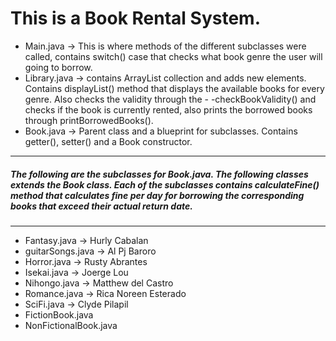 # This is a Book Rental System. 

- Main.java      ->  This is where methods of the different subclasses were called, contains switch() case that checks what book genre the user will going to borrow.
- Library.java   ->  contains ArrayList collection and adds new elements. Contains displayList() method that displays the available books for every genre. Also checks the validity through the - -checkBookValidity() and                    checks if the book is currently rented, also prints the borrowed books through printBorrowedBooks().
- Book.java      -> Parent class and a blueprint for subclasses. Contains getter(), setter() and a Book constructor. 
---    
##### The following are the subclasses for Book.java. The following classes extends the Book class. Each of the subclasses contains calculateFine() method that calculates fine per day for borrowing the corresponding books that exceed their actual return date.
---
- Fantasy.java           -> Hurly Cabalan
- guitarSongs.java       -> Al Pj Baroro
- Horror.java            -> Rusty Abrantes
- Isekai.java            -> Joerge Lou
- Nihongo.java           -> Matthew del Castro
- Romance.java           -> Rica Noreen Esterado
- SciFi.java             -> Clyde Pilapil
- FictionBook.java       
- NonFictionalBook.java   

